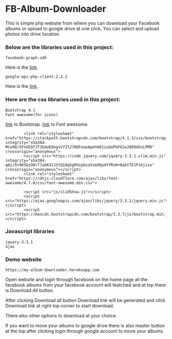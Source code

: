 # FB-Album-Downloader
This is simple php website from where you can download your Facebook albums or upload to google drive at one click. You can select and upload photos into drive location. 

### Below are the libraries used in this project:
```
facebook-graph-sdk 
```
Here is the [link](https://github.com/facebook/php-graph-sdk/tree/5.x/src/Facebook). 
```
google-api-php-client-2.2.2
```
Here is the [link](https://github.com/google/google-api-php-client).

### Here are the css libraries used in this project:
```
Bootstrap 4.1
Font awesome(for icons)
```
[link](https://getbootstrap.com/) to Bootstrap.
[link](https://fontawesome.com/) to Font awesome.
```
        <link rel="stylesheet" href="https://stackpath.bootstrapcdn.com/bootstrap/4.1.3/css/bootstrap.min.css" integrity="sha384-MCw98/SFnGE8fJT3GXwEOngsV7Zt27NXFoaoApmYm81iuXoPkFOJwJ8ERdknLPMO" crossorigin="anonymous">
        <script src="https://code.jquery.com/jquery-3.3.1.slim.min.js" integrity="sha384-q8i/X+965DzO0rT7abK41JStQIAqVgRVzpbzo5smXKp4YfRvH+8abtTE1Pi6jizo" crossorigin="anonymous"></script>
        <link rel="stylesheet" href="https://cdnjs.cloudflare.com/ajax/libs/font-awesome/4.7.0/css/font-awesome.min.css">

        <script src="js/slidShow.js"></script>
        <script src="https://ajax.googleapis.com/ajax/libs/jquery/3.3.1/jquery.min.js"></script>
        <script src="https://maxcdn.bootstrapcdn.com/bootstrap/3.3.7/js/bootstrap.min.js"></script>
```

### Javascript libraries
```
jquery-3.3.1
ajax
```

### Demo website
```
https://my-album-downloader.herokuapp.com
```

Open website and login through facebook on the home page all the facebook albums from your facebook account will featched and at top there is Download All button.

After clicking Download all button Download link will be generated and click Download link at right top corner to start download.

There also other options to download at your choice.

If you want to move your albums to google drive there is also master button at the top after clicking login through google account to move your albums.

